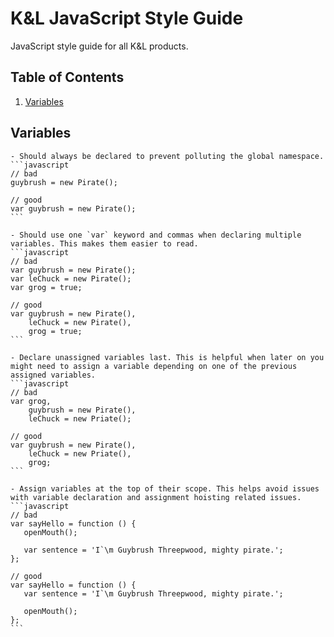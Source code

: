 # K&L JavaScript Style Guide

JavaScript style guide for all K&amp;L products.

## Table of Contents

1. [Variables](#variables)

## Variables
    - Should always be declared to prevent polluting the global namespace.
    ```javascript
    // bad
    guybrush = new Pirate();

    // good
    var guybrush = new Pirate();
    ```

    - Should use one `var` keyword and commas when declaring multiple variables. This makes them easier to read.
    ```javascript
    // bad
    var guybrush = new Pirate();
    var leChuck = new Pirate();
    var grog = true;

    // good
    var guybrush = new Pirate(),
        leChuck = new Pirate(),
        grog = true;
    ```

    - Declare unassigned variables last. This is helpful when later on you might need to assign a variable depending on one of the previous assigned variables.
    ```javascript
    // bad
    var grog,
        guybrush = new Pirate(),
        leChuck = new Priate();

    // good
    var guybrush = new Pirate(),
        leChuck = new Priate(),
        grog;
    ```

    - Assign variables at the top of their scope. This helps avoid issues with variable declaration and assignment hoisting related issues.
    ```javascript
    // bad
    var sayHello = function () {
       openMouth();

       var sentence = 'I`\m Guybrush Threepwood, mighty pirate.';
    };

    // good
    var sayHello = function () {
       var sentence = 'I`\m Guybrush Threepwood, mighty pirate.';

       openMouth();
    };
    ```
